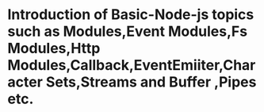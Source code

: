 # Introduction of Basic-Node-js topics such as Modules,Event Modules,Fs Modules,Http Modules,Callback,EventEmiiter,Character Sets,Streams and Buffer ,Pipes etc.
